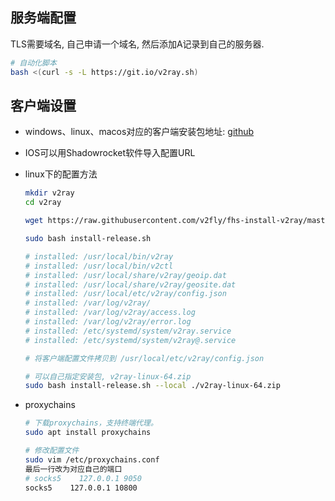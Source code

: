 ## 服务端配置


   TLS需要域名, 自己申请一个域名, 然后添加A记录到自己的服务器.

   ```bash
   # 自动化脚本
   bash <(curl -s -L https://git.io/v2ray.sh)
   ```



## 客户端设置

- windows、linux、macos对应的客户端安装包地址: [github](https://github.com/v2fly/v2ray-core/releases)

- IOS可以用Shadowrocket软件导入配置URL

- linux下的配置方法

  ```bash
  mkdir v2ray
  cd v2ray
  
  wget https://raw.githubusercontent.com/v2fly/fhs-install-v2ray/master/install-release.sh
  
  sudo bash install-release.sh
  
  # installed: /usr/local/bin/v2ray
  # installed: /usr/local/bin/v2ctl
  # installed: /usr/local/share/v2ray/geoip.dat
  # installed: /usr/local/share/v2ray/geosite.dat
  # installed: /usr/local/etc/v2ray/config.json
  # installed: /var/log/v2ray/
  # installed: /var/log/v2ray/access.log
  # installed: /var/log/v2ray/error.log
  # installed: /etc/systemd/system/v2ray.service
  # installed: /etc/systemd/system/v2ray@.service
  
  # 将客户端配置文件拷贝到 /usr/local/etc/v2ray/config.json
  ```

  ```bash
  # 可以自己指定安装包, v2ray-linux-64.zip
  sudo bash install-release.sh --local ./v2ray-linux-64.zip
  ```

- proxychains

  ```bash
  # 下载proxychains，支持终端代理。
  sudo apt install proxychains
  
  # 修改配置文件
  sudo vim /etc/proxychains.conf 
  最后一行改为对应自己的端口
  # socks5    127.0.0.1 9050
  socks5    127.0.0.1 10800
  ```

  

